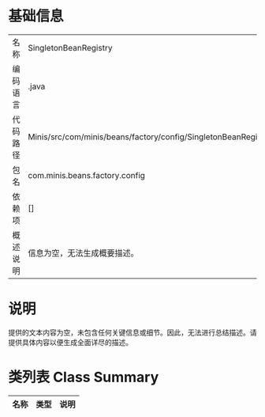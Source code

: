 # 基础信息

|      |      |
|------|------|
| 名称 | SingletonBeanRegistry |
| 编码语言 | .java |
| 代码路径 | Minis/src/com/minis/beans/factory/config/SingletonBeanRegistry.java |
| 包名 | com.minis.beans.factory.config |
| 依赖项 | [] |
| 概述说明 | 信息为空，无法生成概要描述。 |

# 说明

提供的文本内容为空，未包含任何关键信息或细节。因此，无法进行总结描述。请提供具体内容以便生成全面详尽的描述。

# 类列表 Class Summary

| 名称   | 类型  | 说明 |
|-------|------|-------------|




